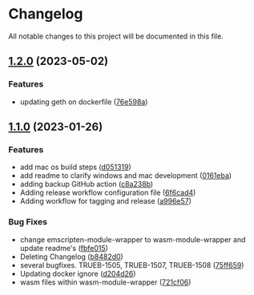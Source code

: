 # Changelog

All notable changes to this project will be documented in this file.

## [1.2.0](https://github.com/TruebitProtocol/truebit-eth/compare/v1.1.0...v1.2.0) (2023-05-02)


### Features

* updating geth on dockerfile ([76e598a](https://github.com/TruebitProtocol/truebit-eth/commit/76e598a74ed3958707ad595df52067822de60b9c))

## [1.1.0](https://github.com/TruebitProtocol/truebit-eth/compare/v1.0.0...v1.1.0) (2023-01-26)


### Features

* add mac os build steps ([d051319](https://github.com/TruebitProtocol/truebit-eth/commit/d051319baa0a33c0346ad7eaa49a347399f27d43))
* add readme to clarify windows and mac development ([0161eba](https://github.com/TruebitProtocol/truebit-eth/commit/0161ebabf518d15229039c4f75d06dcbbaa43770))
* adding backup GitHub action ([c8a238b](https://github.com/TruebitProtocol/truebit-eth/commit/c8a238b4149f06b6648621c1ac2445d988d02999))
* Adding release workflow configuration file ([6f6cad4](https://github.com/TruebitProtocol/truebit-eth/commit/6f6cad44b9aaf986f8d17531fe21bf6ed4a31838))
* Adding workflow for tagging and release ([a996e57](https://github.com/TruebitProtocol/truebit-eth/commit/a996e57c618bc3b3bfa0398502188b4b34a3116d))


### Bug Fixes

* change emscripten-module-wrapper to wasm-module-wrapper and update readme's ([fbfe015](https://github.com/TruebitProtocol/truebit-eth/commit/fbfe01560d91136a980e90d2a4bd5cd5d213da03))
* Deleting Changelog ([b8482d0](https://github.com/TruebitProtocol/truebit-eth/commit/b8482d04d5e0f14d88dd7b99d698c868954a7248))
* several bugfixes. TRUEB-1505, TRUEB-1507, TRUEB-1508 ([75ff659](https://github.com/TruebitProtocol/truebit-eth/commit/75ff65997025faa2ab9bb35aad60756f64230ae9))
* Updating docker ignore ([d204d26](https://github.com/TruebitProtocol/truebit-eth/commit/d204d26d7ae476629b54e57eb1dde5d9716fc1df))
* wasm files within wasm-module-wrapper ([721cf06](https://github.com/TruebitProtocol/truebit-eth/commit/721cf06549f4c9a181d95f3bf73afc5b879a337e))
